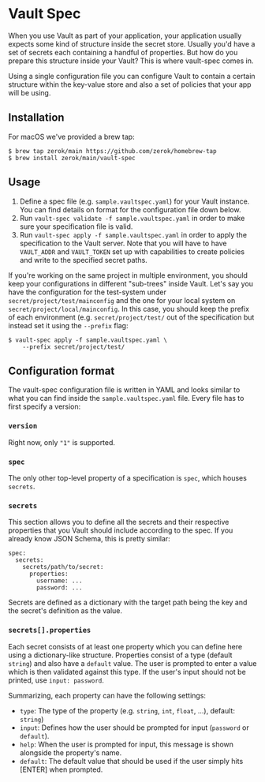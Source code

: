 # Vault Spec

When you use Vault as part of your application, your application usually
expects some kind of structure inside the secret store. Usually you'd have a
set of secrets each containing a handful of properties. But how do you prepare
this structure inside your Vault? This is where vault-spec comes in.

Using a single configuration file you can configure Vault to contain a certain
structure within the key-value store and also a set of policies that your app
will be using.

## Installation

For macOS we've provided a brew tap:

```
$ brew tap zerok/main https://github.com/zerok/homebrew-tap
$ brew install zerok/main/vault-spec
```

## Usage

1. Define a spec file (e.g. `sample.vaultspec.yaml`) for your Vault instance.
   You can find details on format for the configuration file down below.
2. Run `vault-spec validate -f sample.vaultspec.yaml` in order to make sure
   your specification file is valid.
3. Run `vault-spec apply -f sample.vaultspec.yaml` in order to apply the
   specification to the Vault server. Note that you will have to have
   `VAULT_ADDR` and `VAULT_TOKEN` set up with capabilities to create policies
   and write to the specified secret paths.

If you're working on the same project in multiple environment, you should keep
your configurations in different "sub-trees" inside Vault. Let's say you have
the configuration for the test-system under `secret/project/test/mainconfig`
and the one for your local system on `secret/project/local/mainconfig`. In this
case, you should keep the prefix of each environment (e.g.
`secret/project/test/` out of the specification but instead set it using the
`--prefix` flag:

```
$ vault-spec apply -f sample.vaultspec.yaml \
    --prefix secret/project/test/
```


## Configuration format

The vault-spec configuration file is written in YAML and looks similar to what
you can find inside the `sample.vaultspec.yaml` file. Every file has to first
specify a version:

### `version`

Right now, only `"1"` is supported.

### `spec`

The only other top-level property of a specification is `spec`, which houses
`secrets`.

### `secrets`

This section allows you to define all the secrets and their respective
properties that you Vault should include according to the spec. If you already
know JSON Schema, this is pretty similar:

```
spec:
  secrets:
    secrets/path/to/secret:
      properties:
        username: ...
        password: ...
```

Secrets are defined as a dictionary with the target path being the key and the
secret's definition as the value.

### `secrets[].properties`

Each secret consists of at least one property which you can define here using a
dictionary-like structure. Properties consist of a type (default `string`) and
also have a `default` value. The user is prompted to enter a value which is
then validated against this type. If the user's input should not be printed,
use `input: password`.

Summarizing, each property can have the following settings:

* `type`: The type of the property (e.g. `string`, `int`, `float`, ...),
  default: `string`)
* `input`: Defines how the user should be prompted for input (`password` or
  `default`).
* `help`: When the user is prompted for input, this message is shown alongside
  the property's name.
* `default`: The default value that should be used if the user simply hits
  [ENTER] when prompted.
